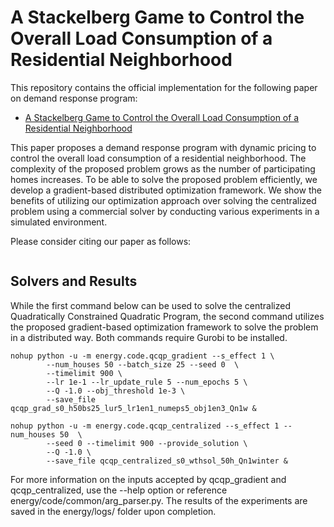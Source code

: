 # A Stackelberg Game to Control the Overall Load Consumption of a Residential Neighborhood

This repository contains the official implementation for the following paper on demand response program:


* [A Stackelberg Game to Control the Overall Load Consumption of a Residential Neighborhood](https://pages.github.com/)


This paper proposes a demand response program with dynamic pricing to control the overall load consumption of a residential neighborhood. The complexity of the proposed problem grows as the number of participating homes increases. To be able to solve the proposed problem efficiently, we develop a gradient-based distributed optimization framework. We show the benefits of utilizing our optimization approach over solving the centralized problem using a commercial solver by conducting various experiments in a simulated environment.

Please consider citing our paper as follows:

```
``` 

## Solvers and Results

While the first command below can be used to solve the centralized Quadratically Constrained Quadratic Program, the second command utilizes the proposed gradient-based optimization framework to solve the problem in a distributed way. Both commands require Gurobi to be installed. 


```
nohup python -u -m energy.code.qcqp_gradient --s_effect 1 \
        --num_houses 50 --batch_size 25 --seed 0  \
        --timelimit 900 \
        --lr 1e-1 --lr_update_rule 5 --num_epochs 5 \
        --Q -1.0 --obj_threshold 1e-3 \
        --save_file qcqp_grad_s0_h50bs25_lur5_lr1en1_numeps5_obj1en3_Qn1w &
  
nohup python -u -m energy.code.qcqp_centralized --s_effect 1 --num_houses 50  \
        --seed 0 --timelimit 900 --provide_solution \
        --Q -1.0 \
        --save_file qcqp_centralized_s0_wthsol_50h_Qn1winter &
```  

For more information on the inputs accepted by qcqp_gradient and qcqp_centralized, use the --help option or reference energy/code/common/arg_parser.py. The results of the experiments are saved in the energy/logs/ folder upon completion.
